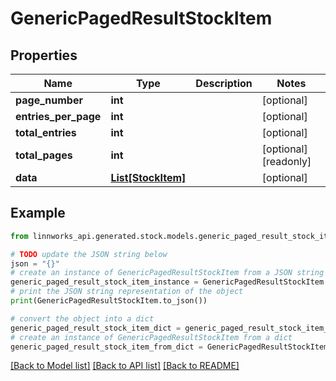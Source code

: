 # GenericPagedResultStockItem


## Properties

Name | Type | Description | Notes
------------ | ------------- | ------------- | -------------
**page_number** | **int** |  | [optional] 
**entries_per_page** | **int** |  | [optional] 
**total_entries** | **int** |  | [optional] 
**total_pages** | **int** |  | [optional] [readonly] 
**data** | [**List[StockItem]**](StockItem.md) |  | [optional] 

## Example

```python
from linnworks_api.generated.stock.models.generic_paged_result_stock_item import GenericPagedResultStockItem

# TODO update the JSON string below
json = "{}"
# create an instance of GenericPagedResultStockItem from a JSON string
generic_paged_result_stock_item_instance = GenericPagedResultStockItem.from_json(json)
# print the JSON string representation of the object
print(GenericPagedResultStockItem.to_json())

# convert the object into a dict
generic_paged_result_stock_item_dict = generic_paged_result_stock_item_instance.to_dict()
# create an instance of GenericPagedResultStockItem from a dict
generic_paged_result_stock_item_from_dict = GenericPagedResultStockItem.from_dict(generic_paged_result_stock_item_dict)
```
[[Back to Model list]](../README.md#documentation-for-models) [[Back to API list]](../README.md#documentation-for-api-endpoints) [[Back to README]](../README.md)


